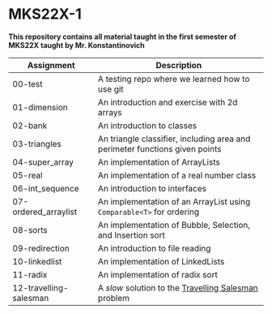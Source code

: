 # MKS22X-1
**This repository contains all material taught in the first semester of MKS22X taught by Mr. Konstantinovich**

| Assignment | Description |
| ----------- | ----------- |
| 00-test | A testing repo where we learned how to use git |
| 01-dimension | An introduction and exercise with 2d arrays |
| 02-bank | An introduction to classes |
| 03-triangles | An triangle classifier, including area and perimeter functions given points |
| 04-super_array | An implementation of ArrayLists |
| 05-real | An implementation of a real number class |
| 06-int_sequence | An introduction to interfaces |
| 07-ordered_arraylist | An implementation of an ArrayList using `Comparable<T>` for ordering |
| 08-sorts | An implementation of Bubble, Selection, and Insertion sort |
| 09-redirection | An introduction to file reading |
| 10-linkedlist | An implementation of LinkedLists |
| 11-radix | An implementation of radix sort |
| 12-travelling-salesman | A *slow* solution to the [Travelling Salesman](https://en.wikipedia.org/wiki/Travelling_salesman_problem) problem|
